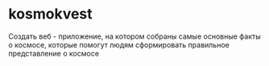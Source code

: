 # kosmokvest
Создать веб - приложение, на котором собраны самые основные факты о космосе, которые помогут людям сформировать правильное представление о космосе
